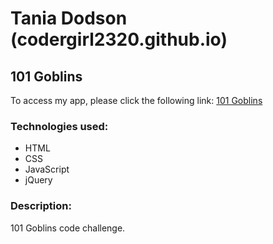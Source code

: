 # Tania Dodson (codergirl2320.github.io)

## 101 Goblins

To access my app, please click the following link: [101 Goblins](https://codergirl2320.github.io/goblins/)

### Technologies used:
- HTML
- CSS
- JavaScript
- jQuery

### Description:
101 Goblins code challenge.
